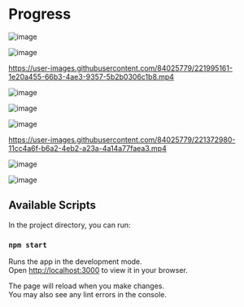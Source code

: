 # Progress

![image](https://user-images.githubusercontent.com/84025779/222464320-775e2bfb-850f-41e3-8157-a312a0637eb4.png)

![image](https://user-images.githubusercontent.com/84025779/222422740-0fce04c1-eed5-489d-8cae-23d5854ca365.png)

https://user-images.githubusercontent.com/84025779/221995161-1e20a455-66b3-4ae3-9357-5b2b0306c1b8.mp4

![image](https://user-images.githubusercontent.com/84025779/221697519-5dd6ddd3-9863-4bac-9d46-5a91bc5c953c.png)

![image](https://user-images.githubusercontent.com/84025779/221438323-99633301-7566-4e68-a5aa-905cc218c232.png)

![image](https://user-images.githubusercontent.com/84025779/221425917-070dfbf0-4225-4267-8f97-a3fe1720c520.png)

https://user-images.githubusercontent.com/84025779/221372980-11cc4a6f-b6a2-4eb2-a23a-4a14a77faea3.mp4

![image](https://user-images.githubusercontent.com/84025779/221370518-3a419cb7-11e6-4657-b31a-401c6971c4d4.png)

![image](https://user-images.githubusercontent.com/84025779/221357092-6c2f60cb-7638-46c1-90e0-c83658498ad3.png)    


## Available Scripts

In the project directory, you can run:

### `npm start`

Runs the app in the development mode.\
Open [http://localhost:3000](http://localhost:3000) to view it in your browser.

The page will reload when you make changes.\
You may also see any lint errors in the console.
